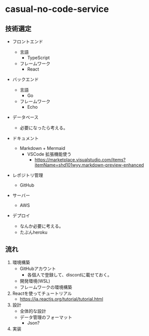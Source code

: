 # casual-no-code-service

## 技術選定

- フロントエンド
  - 言語
    - TypeScript
  - フレームワーク
    - React
- バックエンド
  - 言語
    - Go
  - フレームワーク
    - Echo
- データベース
  - 必要になったら考える。

- ドキュメント
  - Markdown + Mermaid
    - VSCode 拡張機能使う
      - https://marketplace.visualstudio.com/items?itemName=shd101wyy.markdown-preview-enhanced

- レポジトリ管理
  - GitHub

- サーバー
  - AWS

- デプロイ
  - なんか必要に考える。
  - たぶんheroku

## 流れ

1. 環境構築
    - GitHubアカウント
      - 各個人で登録して、discordに載せておく。
    - 開発環境(WSL)
    - フレームワークの環境構築
1. Reactを使ってチュートリアル
    - https://ja.reactjs.org/tutorial/tutorial.html
1. 設計
    - 全体的な設計
    - データ管理のフォーマット
      - Json?
1. 実装
 